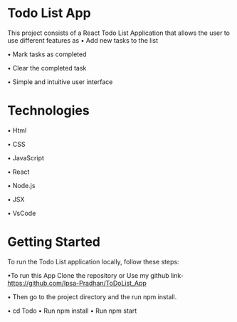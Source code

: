 # **Todo List App**

This project consists of a React Todo List Application that allows the user to use different features as
•	Add new tasks to the list

•	Mark tasks as completed

•	Clear the completed task

•	Simple and intuitive user interface


# Technologies
•	Html

•	CSS

•	JavaScript

•	React

•	Node.js

•	JSX

•	VsCode

# Getting Started
To run the Todo List application locally, follow these steps:

•To run this App Clone the repository or Use my github link-https://github.com/Ipsa-Pradhan/ToDoList_App

•	Then go to the project directory and the run npm install.

•	cd Todo
•	Run npm install
•	Run npm start
	

